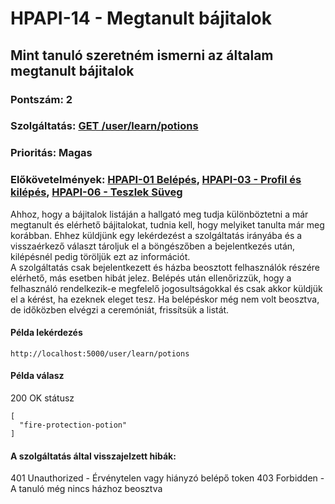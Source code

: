 # HPAPI-14 - Megtanult bájitalok

## Mint tanuló szeretném ismerni az általam megtanult bájitalok

### Pontszám: 2
### Szolgáltatás: [GET /user/learn/potions](http://localhost:5000/api-doc#/Learn/getLearnedPotions)
### Prioritás: Magas
### Előkövetelmények: [HPAPI-01 Belépés](./HPAPI-01.md), [HPAPI-03 - Profil és kilépés](./HPAPI-03.md), [HPAPI-06 - Teszlek Süveg](./HPAPI-06.md)

Ahhoz, hogy a bájitalok listáján a hallgató meg tudja különböztetni a már megtanult és elérhető bájitalokat, tudnia kell, hogy melyiket tanulta már meg korábban. Ehhez küldjünk egy lekérdezést a szolgáltatás irányába és a visszaérkező választ tároljuk el a böngészőben a bejelentkezés után, kilépésnél pedig töröljük ezt az információt.  
A szolgáltatás csak bejelentkezett és házba beosztott felhasználók részére elérhető, más esetben hibát jelez. Belépés után ellenőrizzük, hogy a felhasználó rendelkezik-e megfelelő jogosultságokkal és csak akkor küldjük el a kérést, ha ezeknek eleget tesz. Ha belépéskor még nem volt beosztva, de időközben elvégzi a ceremóniát, frissítsük a listát.

#### Példa lekérdezés
`http://localhost:5000/user/learn/potions`

#### Példa válasz
200 OK státusz
```
[
  "fire-protection-potion"
]
```

#### A szolgáltatás által visszajelzett hibák:
401 Unauthorized - Érvénytelen vagy hiányzó belépő token
403 Forbidden - A tanuló még nincs házhoz beosztva